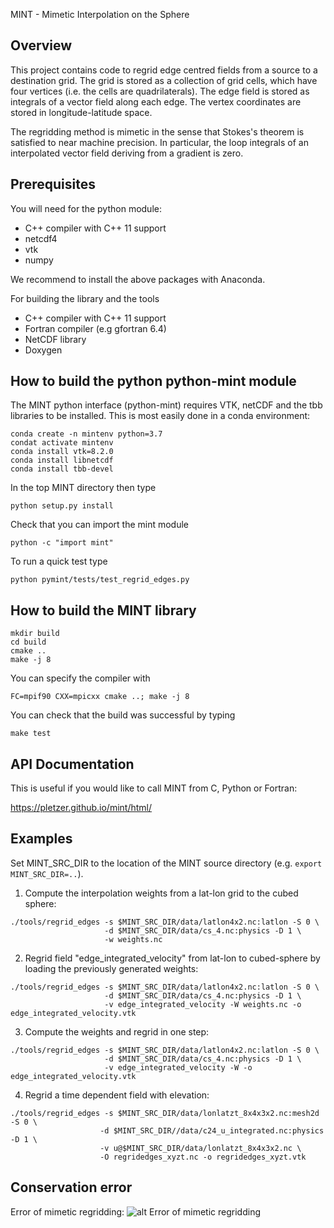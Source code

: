 MINT - Mimetic Interpolation on the Sphere

## Overview

This project contains code to regrid edge centred fields from a source to a destination grid. The grid is stored as a collection of 
grid cells, which have four vertices (i.e. the cells are quadrilaterals). The edge field is stored as integrals of a vector field 
along each edge. The vertex coordinates are stored in longitude-latitude space.

The regridding method is mimetic in the sense that Stokes's theorem is satisfied to near machine precision. In particular, the 
loop integrals of an interpolated vector field deriving from a gradient is zero. 

## Prerequisites

You will need for the python module:

 * C++ compiler with C++ 11 support
 * netcdf4
 * vtk
 * numpy

We recommend to install the above packages with Anaconda.

For building the library and the tools

 * C++ compiler with C++ 11 support
 * Fortran compiler (e.g gfortran 6.4)
 * NetCDF library
 * Doxygen


## How to build the python python-mint module

The MINT python interface (python-mint) requires VTK, netCDF and the tbb libraries to 
be installed. This is most easily done in a conda environment:
```
conda create -n mintenv python=3.7
condat activate mintenv
conda install vtk=8.2.0
conda install libnetcdf
conda install tbb-devel
```

In the top MINT directory then type
```
python setup.py install 
```

Check that you can import the mint module
```
python -c "import mint"
```

To run a quick test type
```
python pymint/tests/test_regrid_edges.py
```
 
## How to build the MINT library

```
mkdir build
cd build
cmake ..
make -j 8
```

You can specify the compiler with
```
FC=mpif90 CXX=mpicxx cmake ..; make -j 8
```

You can check that the build was successful by typing
```
make test
```

## API Documentation

This is useful if you would like to call MINT from C, Python or Fortran:

https://pletzer.github.io/mint/html/

## Examples

Set MINT_SRC_DIR to the location of the MINT source directory (e.g. `export MINT_SRC_DIR=..`).

 1. Compute the interpolation weights from a lat-lon grid to the cubed sphere:
 ```
 ./tools/regrid_edges -s $MINT_SRC_DIR/data/latlon4x2.nc:latlon -S 0 \
                      -d $MINT_SRC_DIR/data/cs_4.nc:physics -D 1 \
                      -w weights.nc
 ```

 2. Regrid field "edge_integrated_velocity" from lat-lon to cubed-sphere by loading the previously generated weights:
 ```
 ./tools/regrid_edges -s $MINT_SRC_DIR/data/latlon4x2.nc:latlon -S 0 \
                      -d $MINT_SRC_DIR/data/cs_4.nc:physics -D 1 \
                      -v edge_integrated_velocity -W weights.nc -o edge_integrated_velocity.vtk
 ```

 3. Compute the weights and regrid in one step:
 ```
 ./tools/regrid_edges -s $MINT_SRC_DIR/data/latlon4x2.nc:latlon -S 0 \
                      -d $MINT_SRC_DIR/data/cs_4.nc:physics -D 1 \
                      -v edge_integrated_velocity -W -o edge_integrated_velocity.vtk
 ```

 4. Regrid a time dependent field with elevation:
 ```
./tools/regrid_edges -s $MINT_SRC_DIR/data/lonlatzt_8x4x3x2.nc:mesh2d -S 0 \
                     -d $MINT_SRC_DIR//data/c24_u_integrated.nc:physics -D 1 \
                     -v u@$MINT_SRC_DIR/data/lonlatzt_8x4x3x2.nc \
                     -O regridedges_xyzt.nc -o regridedges_xyzt.vtk

 ```

## Conservation error

Error of mimetic regridding:
![alt Error of mimetic regridding](https://raw.githubusercontent.com/pletzer/mint/master/figures/regrid_edgesError.png)









